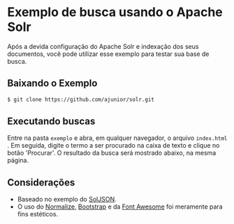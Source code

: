 # Exemplo de busca usando o Apache Solr

Após a devida configuração do Apache Solr e indexação dos seus documentos, você pode utilizar esse exemplo para testar sua base de busca.

## Baixando o Exemplo

```bash
$ git clone https://github.com/ajunior/solr.git
```

## Executando buscas

Entre na pasta ```exemplo``` e abra, em qualquer navegador, o arquivo ```index.html``` . Em seguida, digite o termo a ser procurado na caixa de texto e clique no botão 'Procurar'. O resultado da busca será mostrado abaixo, na mesma página.

## Considerações

- Baseado no exemplo do [SolJSON](https://wiki.apache.org/solr/SolJSON).
- O uso do [Normalize](https://necolas.github.io/normalize.css/), [Bootstrap](http://getbootstrap.com/) e da [Font Awesome](http://fontawesome.io/) foi meramente para fins estéticos.